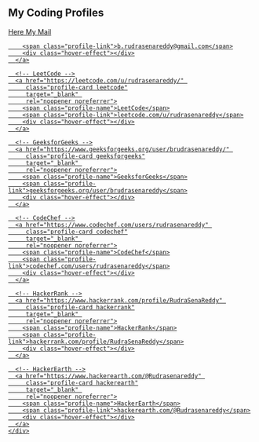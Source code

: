 <!DOCTYPE html>
<html lang="en">
<head>
  <meta charset="UTF-8">
  <meta name="viewport" content="width=device-width, initial-scale=1.0">
  <title>Coding Profiles</title>
  <link rel="stylesheet" href="mail.css">
  <link href="https://fonts.googleapis.com/css2?family=Inter:wght@400;600&display=swap" rel="stylesheet">
</head>
<body>
  <div class="coding-profiles-container">
    <h2 class="section-title">My Coding Profiles</h2>
    <div class="profiles-grid">
      <!-- Gmail (opens in same tab) -->
      <a href="b.rudrasenareddy@gmail.com" class="profile-card email">
        <span class="profile-name">Here My Mail</span>
        
        <span class="profile-link">b.rudrasenareddy@gmail.com</span>
        <div class="hover-effect"></div>
      </a>

      <!-- LeetCode -->
      <a href="https://leetcode.com/u/rudrasenareddy/" 
         class="profile-card leetcode"
         target="_blank" 
         rel="noopener noreferrer">
        <span class="profile-name">LeetCode</span>
        <span class="profile-link">leetcode.com/u/rudrasenareddy</span>
        <div class="hover-effect"></div>
      </a>

      <!-- GeeksforGeeks -->
      <a href="https://www.geeksforgeeks.org/user/brudrasenareddy/" 
         class="profile-card geeksforgeeks"
         target="_blank" 
         rel="noopener noreferrer">
        <span class="profile-name">GeeksforGeeks</span>
        <span class="profile-link">geeksforgeeks.org/user/brudrasenareddy</span>
        <div class="hover-effect"></div>
      </a>

      <!-- CodeChef -->
      <a href="https://www.codechef.com/users/rudrasenareddy" 
         class="profile-card codechef"
         target="_blank" 
         rel="noopener noreferrer">
        <span class="profile-name">CodeChef</span>
        <span class="profile-link">codechef.com/users/rudrasenareddy</span>
        <div class="hover-effect"></div>
      </a>

      <!-- HackerRank -->
      <a href="https://www.hackerrank.com/profile/RudraSenaReddy" 
         class="profile-card hackerrank"
         target="_blank" 
         rel="noopener noreferrer">
        <span class="profile-name">HackerRank</span>
        <span class="profile-link">hackerrank.com/profile/RudraSenaReddy</span>
        <div class="hover-effect"></div>
      </a>

      <!-- HackerEarth -->
      <a href="https://www.hackerearth.com/@Rudrasenareddy" 
         class="profile-card hackerearth"
         target="_blank" 
         rel="noopener noreferrer">
        <span class="profile-name">HackerEarth</span>
        <span class="profile-link">hackerearth.com/@Rudrasenareddy</span>
        <div class="hover-effect"></div>
      </a>
    </div>
  </div>
</body>
</html>
